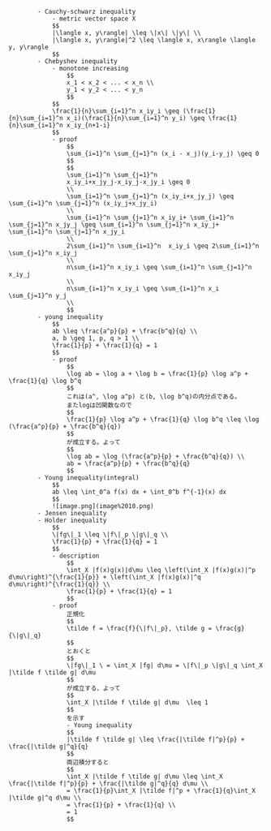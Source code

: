 
            - Cauchy-schwarz inequality
                - metric vector space X
                $$
                |\langle x, y\rangle| \leq \|x\| \|y\| \\
                |\langle x, y\rangle|^2 \leq \langle x, x\rangle \langle y, y\rangle
                $$
            - Chebyshev inequality
                - monotone increasing
                    $$
                    x_1 < x_2 < ... < x_n \\
                    y_1 < y_2 < ... < y_n
                    $$
                $$
                \frac{1}{n}\sum_{i=1}^n x_iy_i \geq (\frac{1}{n}\sum_{i=1}^n x_i)(\frac{1}{n}\sum_{i=1}^n y_i) \geq \frac{1}{n}\sum_{i=1}^n x_iy_{n+1-i}
                $$
                - proof
                    $$
                    \sum_{i=1}^n \sum_{j=1}^n (x_i - x_j)(y_i-y_j) \geq 0
                    $$
                    $$
                    \sum_{i=1}^n \sum_{j=1}^n 
                    x_iy_i+x_jy_j-x_iy_j-x_jy_i \geq 0
                    \\
                    \sum_{i=1}^n \sum_{j=1}^n (x_iy_i+x_jy_j) \geq \sum_{i=1}^n \sum_{j=1}^n (x_iy_j+x_jy_i) 
                    \\
                    \sum_{i=1}^n \sum_{j=1}^n x_iy_i+ \sum_{i=1}^n \sum_{j=1}^n x_jy_j \geq \sum_{i=1}^n \sum_{j=1}^n x_iy_j+ \sum_{i=1}^n \sum_{j=1}^n x_jy_i
                    \\
                    2\sum_{i=1}^n \sum_{i=1}^n  x_iy_i \geq 2\sum_{i=1}^n \sum_{j=1}^n x_iy_j
                    \\ 
                    n\sum_{i=1}^n x_iy_i \geq \sum_{i=1}^n \sum_{j=1}^n x_iy_j
                    \\
                    n\sum_{i=1}^n x_iy_i \geq \sum_{i=1}^n x_i \sum_{j=1}^n y_j
                    \\
                    $$
            - young inequality
                $$
                ab \leq \frac{a^p}{p} + \frac{b^q}{q} \\
                a, b \geq 1, p, q > 1 \\
                \frac{1}{p} + \frac{1}{q} = 1
                $$
                - proof
                    $$
                    \log ab = \log a + \log b = \frac{1}{p} \log a^p + \frac{1}{q} \log b^q
                    $$
                    これは(a^, \log a^p) と(b, \log b^q)の内分点である。
                    またlogは凹関数なので
                    $$
                    \frac{1}{p} \log a^p + \frac{1}{q} \log b^q \leq \log (\frac{a^p}{p} + \frac{b^q}{q})
                    $$
                    が成立する。よって
                    $$
                    \log ab = \log (\frac{a^p}{p} + \frac{b^q}{q}) \\
                    ab = \frac{a^p}{p} + \frac{b^q}{q}
                    $$
            - Young inequality(integral)
                $$
                ab \leq \int_0^a f(x) dx + \int_0^b f^{-1}(x) dx
                $$
                ![image.png](image%2010.png)
            - Jensen inequality
            - Holder inequality
                $$
                \|fg\|_1 \leq \|f\|_p \|g\|_q \\
                \frac{1}{p} + \frac{1}{q} = 1
                $$
                - description
                    $$
                    \int_X |f(x)g(x)|d\mu \leq \left(\int_X |f(x)g(x)|^p d\mu\right)^{\frac{1}{p}} + \left(\int_X |f(x)g(x)|^q d\mu\right)^{\frac{1}{q}} \\
                    \frac{1}{p} + \frac{1}{q} = 1
                    $$
                - proof
                    正規化
                    $$
                    \tilde f = \frac{f}{\|f\|_p}, \tilde g = \frac{g}{\|g\|_q} 
                    $$
                    とおくと
                    $$
                    \|fg\|_1 \ = \int_X |fg| d\mu = \|f\|_p \|g\|_q \int_X |\tilde f \tilde g| d\mu 
                    $$
                    が成立する、よって
                    $$
                    \int_X |\tilde f \tilde g| d\mu  \leq 1
                    $$
                    を示す
                    - Young inequality
                    $$
                    |\tilde f \tilde g| \leq \frac{|\tilde f|^p}{p} + \frac{|\tilde g|^q}{q} 
                    $$
                    両辺積分すると
                    $$
                    \int_X |\tilde f \tilde g| d\mu \leq \int_X \frac{|\tilde f|^p}{p} + \frac{|\tilde g|^q}{q} d\mu \\
                    = \frac{1}{p}\int_X |\tilde f|^p + \frac{1}{q}\int_X |\tilde g|^q d\mu \\
                    = \frac{1}{p} + \frac{1}{q} \\
                    = 1
                    $$